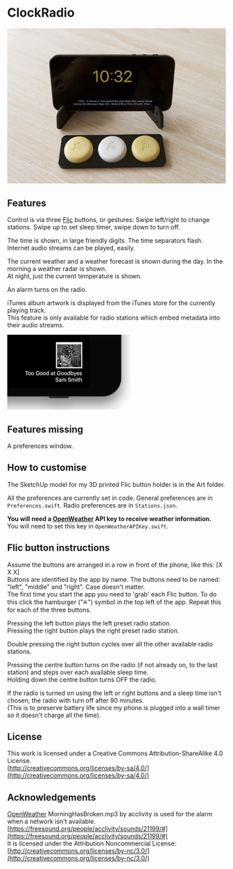 ClockRadio
====================

![Alt text](Art/Clock%20Radio%20Small.png)

Features
---------------------

Control is via three [Flic](http://flic.io) buttons, or gestures: Swipe left/right to change stations. Swipe up to set sleep timer, swipe down to turn off.

The time is shown, in large friendly digits. The time separators flash.
Internet audio streams can be played, easily.

The current weather and a weather forecast is shown during the day. In the morning a weather radar is shown.  
At night, just the current temperature is shown.

An alarm turns on the radio.

iTunes album artwork is displayed from the iTunes store for the currently playing track.  
This feature is only available for radio stations which embed metadata into their audio streams.

![Alt text](Art/AlbumSmallCorner.png)

Features missing
---------------------

A preferences window.

How to customise
---------------------

The SketchUp model for my 3D printed Flic button holder is in the Art folder.

All the preferences are currently set in code.
General preferences are in `Preferences.swift`. Radio preferences are in `Stations.json`.

**You will need a [OpenWeather](https://openweathermap.org) API key to receive weather information.**  
You will need to set this key in `OpenWeatherAPIKey.swift`.

Flic button instructions
---------------------

Assume the buttons are arranged in a row in front of the phone, like this: [X X X]  
Buttons are identified by the app by name. The buttons need to be named: "left", "middle" and "right". Case doesn't matter.  
The first time you start the app you need to 'grab' each Flic button. To do this click the hamburger ("&#x11054;") symbol in the top left of the app. Repeat this for each of the three buttons.


Pressing the left button plays the left preset radio station.  
Pressing the right button plays the right preset radio station.

Double pressing the right button cycles over all the other available radio stations.

Pressing the centre button turns on the radio (if not already on, to the last station) and steps over each available sleep time.  
Holding down the centre button turns OFF the radio.

If the radio is turned on using the left or right buttons and a sleep time isn't chosen, the radio with turn off after 90 minutes.  
(This is to preserve battery life since my phone is plugged into a wall timer so it doesn't charge all the time).

License
-------
This work is licensed under a Creative Commons Attribution-ShareAlike 4.0 License.  
[http://creativecommons.org/licenses/by-sa/4.0/](http://creativecommons.org/licenses/by-sa/4.0/)

Acknowledgements  
---------------------

[OpenWeather](https://openweathermap.org)
MorningHasBroken.mp3 by acclivity is used for the alarm when a network isn't available.  
[https://freesound.org/people/acclivity/sounds/21199/#](https://freesound.org/people/acclivity/sounds/21199/#)  
It is licensed under the Attribution Noncommercial License:  
[http://creativecommons.org/licenses/by-nc/3.0/](http://creativecommons.org/licenses/by-nc/3.0/)


